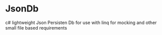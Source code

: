 # JsonDb
c# lightweight Json Persisten Db for use with linq for mocking and other small file based requirements
